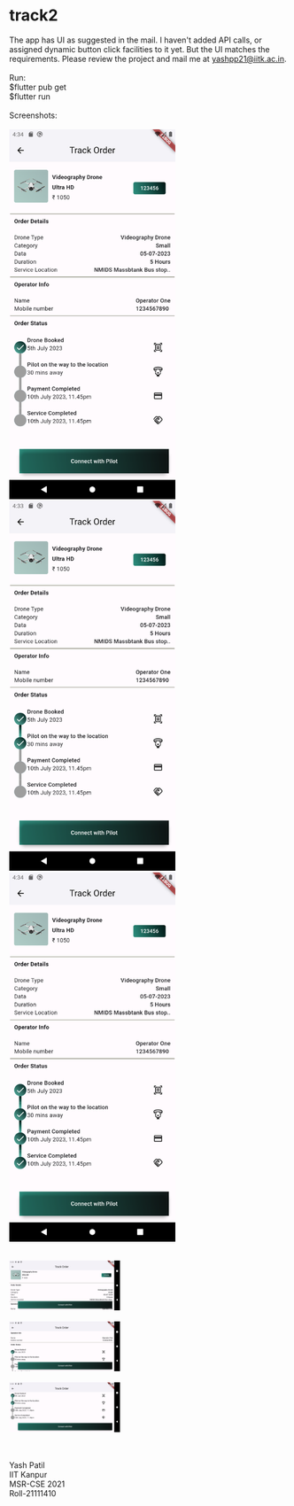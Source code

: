 # track2

The app has UI as suggested in the mail. I haven't added API calls, or assigned dynamic button click facilities to it yet. But the UI matches the requirements. Please review the project and mail me at yashpp21@iitk.ac.in.<br>
 <br>
Run:<br>
$flutter pub get <br>
$flutter run <br>
 <br>
Screenshots: <br><br>
<img src="./assets/0.png" alt="Screenshot1" width="300" /> &nbsp; &nbsp; &nbsp; &nbsp; <img src="./assets/1.png" alt="Screenshot2" width="300" /> &nbsp; &nbsp; &nbsp; &nbsp; <img src="./assets/3.png" alt="Screenshot3" width="300" /> <br><br>
 
<img src="./assets/4.png" alt="Screenshot4" width="200" /><br><br>
<img src="./assets/5.png" alt="Screenshot5" width="200" /><br><br>
<img src="./assets/6.png" alt="Screenshot6" width="200" /><br><br>

 <br>
Yash Patil <br>
IIT Kanpur <br>
MSR-CSE 2021 <br>
Roll-21111410 <be>
 <br>





